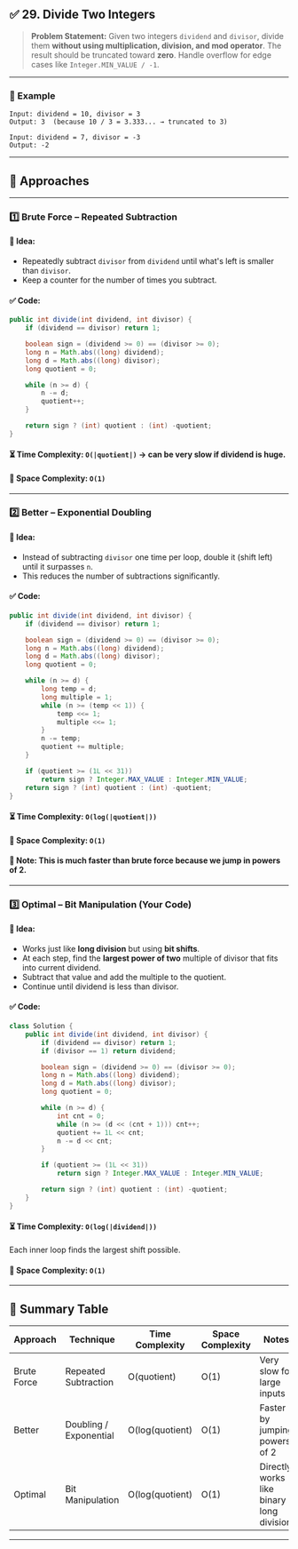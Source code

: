 ## ✅ 29. Divide Two Integers

> **Problem Statement:**
> Given two integers `dividend` and `divisor`, divide them **without using multiplication, division, and mod operator**.
> The result should be truncated toward **zero**. Handle overflow for edge cases like `Integer.MIN_VALUE / -1`.

---

### 🌟 Example

```text
Input: dividend = 10, divisor = 3
Output: 3  (because 10 / 3 = 3.333... → truncated to 3)

Input: dividend = 7, divisor = -3
Output: -2
```

---

## 🧠 Approaches

---

### 1️⃣ Brute Force – Repeated Subtraction

#### 🔹 Idea:

* Repeatedly subtract `divisor` from `dividend` until what's left is smaller than `divisor`.
* Keep a counter for the number of times you subtract.

#### ✅ Code:

```java
public int divide(int dividend, int divisor) {
    if (dividend == divisor) return 1;

    boolean sign = (dividend >= 0) == (divisor >= 0);
    long n = Math.abs((long) dividend);
    long d = Math.abs((long) divisor);
    long quotient = 0;

    while (n >= d) {
        n -= d;
        quotient++;
    }

    return sign ? (int) quotient : (int) -quotient;
}
```

#### ⏳ Time Complexity: `O(|quotient|)` → can be **very slow** if dividend is huge.

#### 🧠 Space Complexity: `O(1)`

---

### 2️⃣ Better – Exponential Doubling

#### 🔹 Idea:

* Instead of subtracting `divisor` one time per loop, double it (shift left) until it surpasses `n`.
* This reduces the number of subtractions significantly.

#### ✅ Code:

```java
public int divide(int dividend, int divisor) {
    if (dividend == divisor) return 1;

    boolean sign = (dividend >= 0) == (divisor >= 0);
    long n = Math.abs((long) dividend);
    long d = Math.abs((long) divisor);
    long quotient = 0;

    while (n >= d) {
        long temp = d;
        long multiple = 1;
        while (n >= (temp << 1)) {
            temp <<= 1;
            multiple <<= 1;
        }
        n -= temp;
        quotient += multiple;
    }

    if (quotient >= (1L << 31))
        return sign ? Integer.MAX_VALUE : Integer.MIN_VALUE;
    return sign ? (int) quotient : (int) -quotient;
}
```

#### ⏳ Time Complexity: `O(log(|quotient|))`

#### 🧠 Space Complexity: `O(1)`

#### 📌 Note: This is **much faster** than brute force because we jump in powers of 2.

---

### 3️⃣ Optimal – Bit Manipulation (Your Code)

#### 🔹 Idea:

* Works just like **long division** but using **bit shifts**.
* At each step, find the **largest power of two** multiple of divisor that fits into current dividend.
* Subtract that value and add the multiple to the quotient.
* Continue until dividend is less than divisor.

#### ✅ Code:

```java
class Solution {
    public int divide(int dividend, int divisor) {
        if (dividend == divisor) return 1;
        if (divisor == 1) return dividend;

        boolean sign = (dividend >= 0) == (divisor >= 0);
        long n = Math.abs((long) dividend);
        long d = Math.abs((long) divisor);
        long quotient = 0;

        while (n >= d) {
            int cnt = 0;
            while (n >= (d << (cnt + 1))) cnt++;
            quotient += 1L << cnt;
            n -= d << cnt;
        }

        if (quotient >= (1L << 31))
            return sign ? Integer.MAX_VALUE : Integer.MIN_VALUE;

        return sign ? (int) quotient : (int) -quotient;
    }
}
```

#### ⏳ Time Complexity: `O(log(|dividend|))`

Each inner loop finds the largest shift possible.

#### 🧠 Space Complexity: `O(1)`

---

## 📌 Summary Table

| Approach    | Technique              | Time Complexity | Space Complexity | Notes |     
| ----------- | ---------------------- | --------------- | ---------------- | ----- | 
| Brute Force | Repeated Subtraction   | O(quotient)      | O(1)            | Very slow for large inputs               |
| Better      | Doubling / Exponential | O(log(quotient)  | O(1)            | Faster by jumping powers of 2            |
| Optimal     | Bit Manipulation       | O(log(quotient)  | O(1)            | Directly works like binary long division |

---
